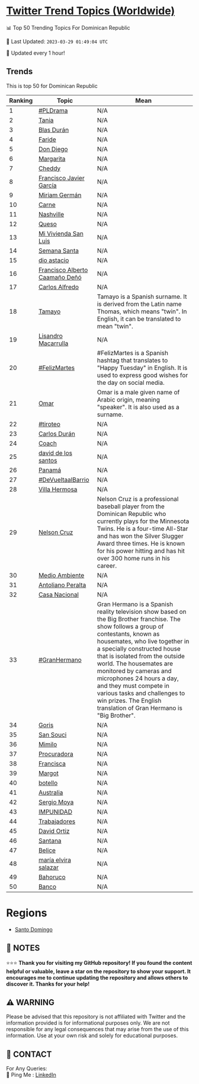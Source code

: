 [Twitter Trend Topics (Worldwide)](https://github.com/ErcinDedeoglu/Twitter-Trend-Topics)
==========


📊 Top 50 Trending Topics For Dominican Republic

📆 Last Updated: `2023-03-29 01:49:04 UTC`

🔧 Updated every 1 hour!


## Trends

This is top 50 for Dominican Republic

| Ranking | Topic | Mean |
| ------- | ------------ | ------------ |
| 1 | [#PLDrama](http://twitter.com/search?q=%23PLDrama) | N/A |
| 2 | [Tania](http://twitter.com/search?q=Tania) | N/A |
| 3 | [Blas Durán](http://twitter.com/search?q=Blas+Dur%c3%a1n) | N/A |
| 4 | [Faride](http://twitter.com/search?q=Faride) | N/A |
| 5 | [Don Diego](http://twitter.com/search?q=Don+Diego) | N/A |
| 6 | [Margarita](http://twitter.com/search?q=Margarita) | N/A |
| 7 | [Cheddy](http://twitter.com/search?q=Cheddy) | N/A |
| 8 | [Francisco Javier García](http://twitter.com/search?q=Francisco+Javier+Garc%c3%ada) | N/A |
| 9 | [Miriam Germán](http://twitter.com/search?q=Miriam+Germ%c3%a1n) | N/A |
| 10 | [Carne](http://twitter.com/search?q=Carne) | N/A |
| 11 | [Nashville](http://twitter.com/search?q=Nashville) | N/A |
| 12 | [Queso](http://twitter.com/search?q=Queso) | N/A |
| 13 | [Mi Vivienda San Luis](http://twitter.com/search?q=Mi+Vivienda+San+Luis) | N/A |
| 14 | [Semana Santa](http://twitter.com/search?q=Semana+Santa) | N/A |
| 15 | [dio astacio](http://twitter.com/search?q=dio+astacio) | N/A |
| 16 | [Francisco Alberto Caamaño Deñó](http://twitter.com/search?q=Francisco+Alberto+Caama%c3%b1o+De%c3%b1%c3%b3) | N/A |
| 17 | [Carlos Alfredo](http://twitter.com/search?q=Carlos+Alfredo) | N/A |
| 18 | [Tamayo](http://twitter.com/search?q=Tamayo) | Tamayo is a Spanish surname. It is derived from the Latin name Thomas, which means "twin". In English, it can be translated to mean "twin". |
| 19 | [Lisandro Macarrulla](http://twitter.com/search?q=Lisandro+Macarrulla) | N/A |
| 20 | [#FelizMartes](http://twitter.com/search?q=%23FelizMartes) | #FelizMartes is a Spanish hashtag that translates to "Happy Tuesday" in English. It is used to express good wishes for the day on social media. |
| 21 | [Omar](http://twitter.com/search?q=Omar) | Omar is a male given name of Arabic origin, meaning "speaker". It is also used as a surname. |
| 22 | [#tiroteo](http://twitter.com/search?q=%23tiroteo) | N/A |
| 23 | [Carlos Durán](http://twitter.com/search?q=Carlos+Dur%c3%a1n) | N/A |
| 24 | [Coach](http://twitter.com/search?q=Coach) | N/A |
| 25 | [david de los santos](http://twitter.com/search?q=david+de+los+santos) | N/A |
| 26 | [Panamá](http://twitter.com/search?q=Panam%c3%a1) | N/A |
| 27 | [#DeVueltaalBarrio](http://twitter.com/search?q=%23DeVueltaalBarrio) | N/A |
| 28 | [Villa Hermosa](http://twitter.com/search?q=Villa+Hermosa) | N/A |
| 29 | [Nelson Cruz](http://twitter.com/search?q=Nelson+Cruz) | Nelson Cruz is a professional baseball player from the Dominican Republic who currently plays for the Minnesota Twins. He is a four-time All-Star and has won the Silver Slugger Award three times. He is known for his power hitting and has hit over 300 home runs in his career. |
| 30 | [Medio Ambiente](http://twitter.com/search?q=Medio+Ambiente) | N/A |
| 31 | [Antoliano Peralta](http://twitter.com/search?q=Antoliano+Peralta) | N/A |
| 32 | [Casa Nacional](http://twitter.com/search?q=Casa+Nacional) | N/A |
| 33 | [#GranHermano](http://twitter.com/search?q=%23GranHermano) | Gran Hermano is a Spanish reality television show based on the Big Brother franchise. The show follows a group of contestants, known as housemates, who live together in a specially constructed house that is isolated from the outside world. The housemates are monitored by cameras and microphones 24 hours a day, and they must compete in various tasks and challenges to win prizes. The English translation of Gran Hermano is "Big Brother". |
| 34 | [Goris](http://twitter.com/search?q=Goris) | N/A |
| 35 | [San Souci](http://twitter.com/search?q=San+Souci) | N/A |
| 36 | [Mimilo](http://twitter.com/search?q=Mimilo) | N/A |
| 37 | [Procuradora](http://twitter.com/search?q=Procuradora) | N/A |
| 38 | [Francisca](http://twitter.com/search?q=Francisca) | N/A |
| 39 | [Margot](http://twitter.com/search?q=Margot) | N/A |
| 40 | [botello](http://twitter.com/search?q=botello) | N/A |
| 41 | [Australia](http://twitter.com/search?q=Australia) | N/A |
| 42 | [Sergio Moya](http://twitter.com/search?q=Sergio+Moya) | N/A |
| 43 | [IMPUNIDAD](http://twitter.com/search?q=IMPUNIDAD) | N/A |
| 44 | [Trabajadores](http://twitter.com/search?q=Trabajadores) | N/A |
| 45 | [David Ortiz](http://twitter.com/search?q=David+Ortiz) | N/A |
| 46 | [Santana](http://twitter.com/search?q=Santana) | N/A |
| 47 | [Belice](http://twitter.com/search?q=Belice) | N/A |
| 48 | [maría elvira salazar](http://twitter.com/search?q=mar%c3%ada+elvira+salazar) | N/A |
| 49 | [Bahoruco](http://twitter.com/search?q=Bahoruco) | N/A |
| 50 | [Banco](http://twitter.com/search?q=Banco) | N/A |



# Regions

* [Santo Domingo](</Dominican Republic/Santo Domingo.md>)



## 📝 NOTES

⭐⭐⭐ **Thank you for visiting my GitHub repository! If you found the content helpful or valuable, leave a star on the repository to show your support. It encourages me to continue updating the repository and allows others to discover it. Thanks for your help!**


## ⚠️ WARNING

Please be advised that this repository is not affiliated with Twitter and the information provided is for informational purposes only. We are not responsible for any legal consequences that may arise from the use of this information. Use at your own risk and solely for educational purposes.


## 📨 CONTACT

 For Any Queries:  
            🏓 Ping Me : [LinkedIn](https://www.linkedin.com/in/ercindedeoglu/)
